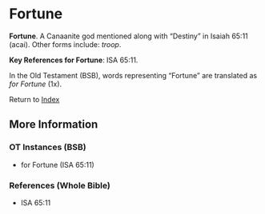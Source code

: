 # Fortune
**Fortune**. 
A Canaanite god mentioned along with “Destiny” in Isaiah 65:11 (acai). 
Other forms include: 
*troop*. 


**Key References for Fortune**: 
ISA 65:11. 


In the Old Testament (BSB), words representing “Fortune” are translated as 
*for Fortune* (1x). 




Return to [Index](00-Index.md)

## More Information

### OT Instances (BSB)

* for Fortune (ISA 65:11)



### References (Whole Bible)

* ISA 65:11



